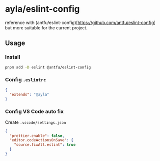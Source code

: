 # ayla/eslint-config
reference with (antfu/eslint-config)[https://github.com/antfu/eslint-config] but more suitable for the current project.
## Usage

### Install

```bash
pnpm add -D eslint @antfu/eslint-config
```
### Config `.eslintrc`

```json
{
  "extends": "@ayla"
}
```
### Config VS Code auto fix

Create `.vscode/settings.json`

```json
{
  "prettier.enable": false,
  "editor.codeActionsOnSave": {
    "source.fixAll.eslint": true
  }
}
```